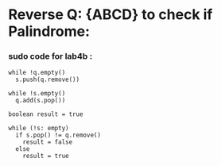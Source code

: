 <h1>Reverse Q: {ABCD} to check if Palindrome:</h1>

<h3>sudo code for lab4b :</h3>

```
while !q.empty()
  s.push(q.remove())

while !s.empty()
  q.add(s.pop())

boolean result = true

while (!s: empty)
  if s.pop() != q.remove()
    result = false
  else
    result = true
